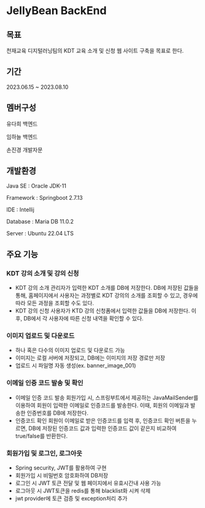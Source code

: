 # JellyBean BackEnd
## 목표
천재교육 디지털러닝팀의 KDT 교육 소개 및 신청 웹 사이트 구축을 목표로 한다.
## 기간
2023.06.15 ~ 2023.08.10
## 멤버구성
유다희 백엔드

임하늘 백엔드

손진경 개발자문

## 개발환경
Java SE : Oracle JDK-11

Framework : Springboot 2.7.13

IDE : Intellij

Database : Maria DB 11.0.2

Server : Ubuntu 22.04 LTS

## 주요 기능
### KDT 강의 소개 및 강의 신청
+ KDT 강의 소개
관리자가 입력한 KDT 소개를 DB에 저장한다.
DB에 저장된 값들을 통해, 홈페이지에서 사용자는 과정별로 KDT 강의의 소개를 조회할 수 있고, 경우에 따라 모든 과정을 조회할 수도 있다.
+ KDT 강의 신청
사용자가 KTD 강의 신청폼에서 입력한 값들을 DB에 저장한다.
이후, DB에서 각 사용자에 따른 신청 내역을 확인할 수 있다.
### 이미지 업로드 및 다운로드
+ 하나 혹은 다수의 이미지 업로드 및 다운로드 가능
+ 이미지는 로컬 서버에 저장되고, DB에는 이미지의 저장 경로만 저장
+ 업로드 시 파일명 자동 생성(ex. banner_image_001)
### 이메일 인증 코드 발송 및 확인
+ 이메일 인증 코드 발송
회원가입 시, 스프링부트에서 제공하는 JavaMailSender를 이용하여 회원이 입력한 이메일로 인증코드를 발송한다.
이때, 회원의 이메일과 발송한 인증번호를 DB에 저장한다.
+ 인증코드 확인
회원이 이메일로 받은 인증코드를 입력 후, 인증코드 확인 버튼을 누르면, DB에 저장된 인증코드 값과 입력한 인증코드 값이 같은지 비교하여 true/false를 반환한다.
### 회원가입 및 로그인, 로그아웃
+ Spring security, JWT를 활용하여 구현
+ 회원가입 시 비밀번호 암호화하여 DB저장
+ 로그인 시 JWT 토큰 전달 및 웹 페이지에서 유효시간내 사용 가능
+ 로그아웃 시 JWT토큰을 redis를 통해 blacklist화 시켜 삭제
+ jwt provider에 토큰 검증 및 exception처리 추가
